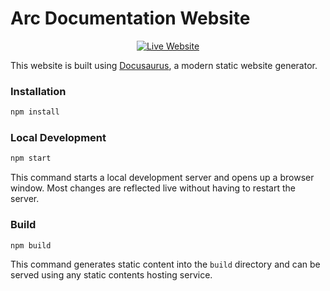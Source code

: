 # Arc Documentation Website
<div align="center">

[![Live Website](https://img.shields.io/badge/demo-live-green?style=for-the-badge)](https://docs-arcao_game.arnode.xyz/)

</div>

This website is built using [Docusaurus](https://docusaurus.io/), a modern static website generator.

### Installation

```bash
npm install
```

### Local Development

```bash
npm start
```

This command starts a local development server and opens up a browser window. Most changes are reflected live without having to restart the server.

### Build

```bash
npm build
```

This command generates static content into the `build` directory and can be served using any static contents hosting service.
